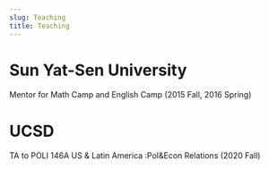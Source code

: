 ```yaml
---
slug: Teaching
title: Teaching
---
```


# Sun Yat-Sen University

Mentor for Math Camp and English Camp (2015 Fall, 2016 Spring)



# UCSD

TA to POLI 146A US & Latin America :Pol&Econ Relations (2020 Fall)

